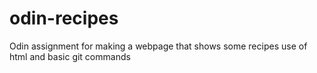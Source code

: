 # odin-recipes
Odin assignment for making a webpage that shows some recipes
use of html and basic git commands
